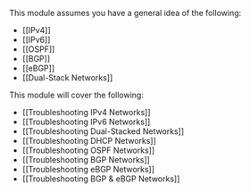 


This module assumes you have a general idea of the following:

- [[IPv4]]
- [[IPv6]]
- [[OSPF]]
- [[BGP]]
- [[eBGP]]
- [[Dual-Stack Networks]]


This module will cover the following:

- [[Troubleshooting IPv4 Networks]]
- [[Troubleshooting IPv6 Networks]]
- [[Troubleshooting Dual-Stacked Networks]]
- [[Troubleshooting DHCP Networks]]
- [[Troubleshooting OSPF Networks]]
- [[Troubleshooting BGP Networks]]
- [[Troubleshooting eBGP Networks]]
- [[Troubleshooting BGP & eBGP Networks]]